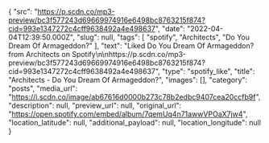 {
  "src": "https://p.scdn.co/mp3-preview/bc3f577243d69669974916e6498bc8763215f874?cid=993e1347272c4cff9638492a4e498637",
  "date": "2022-04-04T12:39:50.000Z",
  "slug": null,
  "tags": [
    "spotify",
    "Architects",
    "Do You Dream Of Armageddon?"
  ],
  "text": "Liked Do You Dream Of Armageddon? from Architects on Spotify\n\nhttps://p.scdn.co/mp3-preview/bc3f577243d69669974916e6498bc8763215f874?cid=993e1347272c4cff9638492a4e498637",
  "type": "spotify_like",
  "title": "Architects - Do You Dream Of Armageddon?",
  "images": [],
  "category": "posts",
  "media_url": "https://i.scdn.co/image/ab67616d0000b273c78b2edbc9407cea20ccfb9f",
  "description": null,
  "preview_url": null,
  "original_url": "https://open.spotify.com/embed/album/7qemUq4n71awwVPOaX7jw4",
  "location_latitude": null,
  "additional_payload": null,
  "location_longitude": null
}